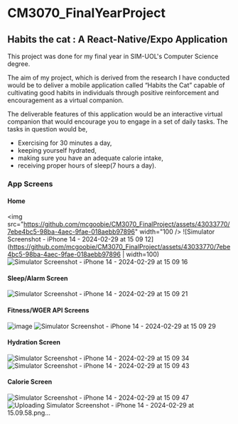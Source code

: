 # CM3070_FinalYearProject
## Habits the cat : A React-Native/Expo Application

This project was done for my final year in SIM-UOL's Computer Science degree.

The aim of my project, which is derived from the research I have conducted would be to deliver a mobile application called “Habits the Cat” capable of cultivating good habits in individuals through positive reinforcement and encouragement as a virtual companion.

The deliverable features of this application would be an interactive virtual companion that would encourage you to engage in a set of daily tasks. The tasks in question would be,
-	Exercising for 30 minutes a day, 
-	keeping yourself hydrated, 
-	making sure you have an adequate calorie intake,
-	receiving proper hours of sleep(7 hours a day).

### App Screens

#### Home
<img src="https://github.com/mcgoobie/CM3070_FinalProject/assets/43033770/7ebe4bc5-98ba-4aec-9fae-018aebb97896" width="100 />
![Simulator Screenshot - iPhone 14 - 2024-02-29 at 15 09 12](https://github.com/mcgoobie/CM3070_FinalProject/assets/43033770/7ebe4bc5-98ba-4aec-9fae-018aebb97896 | width=100)
![Simulator Screenshot - iPhone 14 - 2024-02-29 at 15 09 16](https://github.com/mcgoobie/CM3070_FinalProject/assets/43033770/5fda035c-ec22-4a26-8041-51debbc6b640)

#### Sleep/Alarm Screen
![Simulator Screenshot - iPhone 14 - 2024-02-29 at 15 09 21](https://github.com/mcgoobie/CM3070_FinalProject/assets/43033770/f65ab80c-b39b-4326-853a-a9598293f2ad)

#### Fitness/WGER API Screens
![image](https://github.com/mcgoobie/CM3070_FinalProject/assets/43033770/146eeebf-5d35-4db3-ba46-fd8e332a5d73)
![Simulator Screenshot - iPhone 14 - 2024-02-29 at 15 09 29](https://github.com/mcgoobie/CM3070_FinalProject/assets/43033770/43de2711-dd73-4b12-8d90-66aae075c054)


#### Hydration Screen
![Simulator Screenshot - iPhone 14 - 2024-02-29 at 15 09 34](https://github.com/mcgoobie/CM3070_FinalProject/assets/43033770/b1e8cbaa-c7d4-4c7f-9e0b-dea4d8956a13)
![Simulator Screenshot - iPhone 14 - 2024-02-29 at 15 09 43](https://github.com/mcgoobie/CM3070_FinalProject/assets/43033770/35c71600-c164-4d0b-a849-93982e3f7fb7)


#### Calorie Screen
![Simulator Screenshot - iPhone 14 - 2024-02-29 at 15 09 47](https://github.com/mcgoobie/CM3070_FinalProject/assets/43033770/2382828f-56ad-4a2d-8179-3d80f6c8fd65)
![Uploading Simulator Screenshot - iPhone 14 - 2024-02-29 at 15.09.58.png…]()
